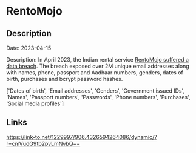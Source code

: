 # RentoMojo

## Description

Date: 2023-04-15

Description:
In April 2023, the Indian rental service <a href="https://www.indiatoday.in/technology/news/story/rentomojo-confirms-data-breach-attackers-accessed-identifiable-customer-information-2362942-2023-04-21" target="_blank" rel="noopener">RentoMojo suffered a data breach</a>. The breach exposed over 2M unique email addresses along with names, phone, passport and Aadhaar numbers, genders, dates of birth, purchases and bcrypt password hashes.


['Dates of birth', 'Email addresses', 'Genders', 'Government issued IDs', 'Names', 'Passport numbers', 'Passwords', 'Phone numbers', 'Purchases', 'Social media profiles']

## Links

https://link-to.net/1229997/906.4326594264086/dynamic/?r=cmVudG9tb2pvLmNvbQ==